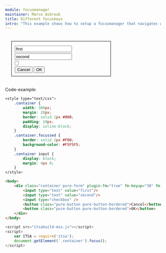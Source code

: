 ```yaml
---
module: focusmanager
maintainer: Marco Asbreuk
title: Different focuskeys
intro: "This example shows how to setup a focusmanager that navigates with different keys: <b>arrow-up</b> and <b>arrow-down</b>. You could as wel use a plugin, with an additional config-object that looks like: <b>{keyup: 39, keydown: 41}</b>.<br><br>By setting the focus to the container, the first element gets focussed automaticly."
---
```


<style type="text/css">
    .container {
        width: 300px;
        margin: 20px;
        border: solid 1px #000;
        padding: 10px;
        display: inline-block;
    }
    .container.focussed {
        border: solid 2px #F00;
        background-color: #F5F5F5;
    }
    .container input {
        display: block;
        margin: 4px 0;
    }
    .body-content.module p.spaced {
        margin-top: 4em;
    }
</style>

<div class="container pure-form" plugin-fm="true" fm-keyup="38" fm-keydown="40">
    <input type="text" value="first"/>
    <input type="text" value="second"/>
    <input type="checkbox" />
    <button class="pure-button pure-button-bordered">Cancel</button>
    <button class="pure-button pure-button-bordered">OK</button>
</div>

<p class="spaced">Code-example:</p>

```css
<style type="text/css">
    .container {
        width: 300px;
        margin: 20px;
        border: solid 1px #000;
        padding: 10px;
        display: inline-block;
    }
    .container.focussed {
        border: solid 2px #F00;
        background-color: #F5F5F5;
    }
    .container input {
        display: block;
        margin: 4px 0;
    }
</style>
```

```html
<body>
    <div class="container pure-form" plugin-fm="true" fm-keyup="38" fm-keydown="40">
        <input type="text" value="first"/>
        <input type="text" value="second"/>
        <input type="checkbox" />
        <button class="pure-button pure-button-bordered">Cancel</button>
        <button class="pure-button pure-button-bordered">OK</button>
    </div>
</body>
```

```js
<script src="itsabuild-min.js"></script>
<script>
    var ITSA = require('itsa');
    document.getElement('.container').focus();
</script>
```

<script src="../../dist/itsabuild-min.js"></script>
<script>
    var ITSA = require('itsa');
    document.getElement('.container').focus();
</script>

